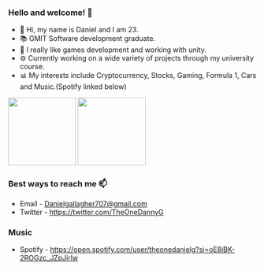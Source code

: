 ### Hello and welcome! 👋
- 🤖 Hi, my name is Daniel and I am 23.
- 📚 GMIT Software development graduate.
- 🌱 I really like games development and working with unity.
- ⚙️ Currently working on a wide variety of projects through my university course.
- 📊 My interests include Cryptocurrency, Stocks, Gaming, Formula 1, Cars and Music.(Spotify linked below)


<img height="137.3px" src = "https://github-readme-stats.vercel.app/api?username=DanielGallagher6499&&show_icons=true&title_color=00FF00&icon_color=BDB76B&text_color=BDB76B&bg_color=000000"/>
<img height="137.3px" src="https://github-readme-stats.vercel.app/api/top-langs/?username=DanielGallagher6499&hide=html&hide_title=true&hide_border=true&layout=compact&langs_count=7&exclude_repo=comp426&text_color=00FF00&icon_color=BDB76Btheme=vue-dark&bg_color=000000" />
    
### Best ways to reach me 📫
- Email - Danielgallagher707@gmail.com
- Twitter - https://twitter.com/TheOneDannyG

### Music
- Spotify - https://open.spotify.com/user/theonedanielg?si=oE8iBK-2ROGzc_JZpJirlw
